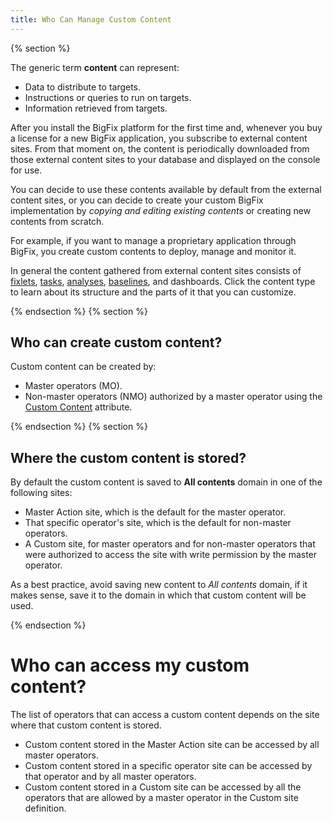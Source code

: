 ```yaml
---
title: Who Can Manage Custom Content
---
```


{% section %}

The generic term **content** can represent:

* Data to distribute to targets.
* Instructions or queries to run on targets.
* Information retrieved from targets.

After you install the BigFix platform for the first time and, whenever you buy a
license for a new BigFix  application, you subscribe to external content sites.
From that moment on, the content is periodically downloaded  from those external
content sites to your database and displayed on the console for use.

You can decide to use these contents available by default from the external
content sites, or you can decide  to create your custom BigFix implementation by
*copying and editing existing contents* or creating new  contents from scratch.

For example, if you want to manage a proprietary application through BigFix, you
create custom contents  to deploy, manage and monitor it.

In general the content gathered from external content sites consists of [fixlets](/get-started/custom-content/fixlet-structure.html), 
[tasks](/get-started/custom-content/task-structure.html), [analyses](/get-started/custom-content/analysis-structure.html), [baselines](/get-started/custom-content/baseline-structure.html), and dashboards. Click the content type to learn about its structure and the parts of it that you can customize.

{% endsection %}
{% section %}

## Who can create custom content?

Custom content can be created by:

* Master operators (MO).
* Non-master operators (NMO) authorized by a master operator using the [Custom Content](http://www-01.ibm.com/support/knowledgecenter/SS6MER_9.2.0/com.ibm.tivoli.tem.doc_9.2/Platform/Console/Dialogs/console_operator_details_tab.html) attribute.

{% endsection %}
{% section %}

## Where the custom content is stored?

By default the custom content is saved to **All contents** domain in one of the
following sites:

* Master Action site, which is the default for the master operator.
* That specific operator's site, which is the default for non-master operators.
* A Custom site, for master operators and for non-master operators that were authorized to access the site with write permission by the master operator.

As a best practice, avoid saving new content to *All contents* domain, if it
makes sense, save it to the domain in which that custom content will be used.

{% endsection %}


# Who can access my custom content?

The list of operators that can access a custom content depends on the site where
that custom content is stored.

* Custom content stored in the Master Action site can be accessed by all master operators.
* Custom content stored in a specific operator site can be accessed by that operator and by all master operators.
* Custom content stored in a Custom site can be accessed by all the operators that are allowed by a master operator in the Custom site definition.
